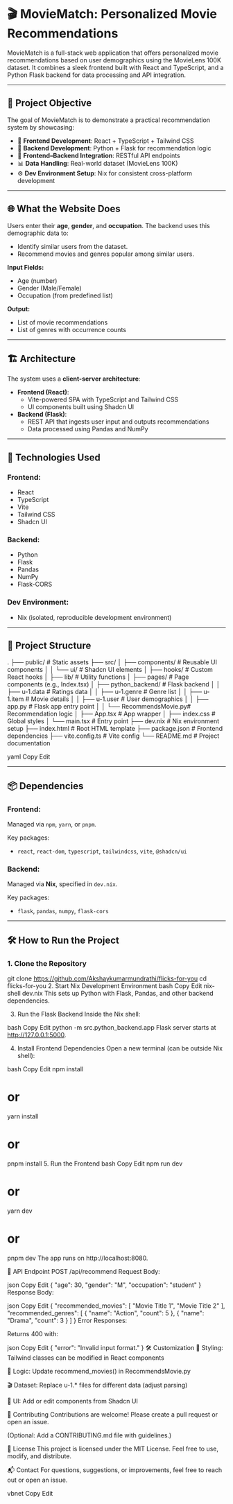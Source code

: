 # 🎬 MovieMatch: Personalized Movie Recommendations

MovieMatch is a full-stack web application that offers personalized movie recommendations based on user demographics using the MovieLens 100K dataset. It combines a sleek frontend built with React and TypeScript, and a Python Flask backend for data processing and API integration.

---

## 🚀 Project Objective

The goal of MovieMatch is to demonstrate a practical recommendation system by showcasing:

- 🔧 **Frontend Development**: React + TypeScript + Tailwind CSS
- 🧠 **Backend Development**: Python + Flask for recommendation logic
- 🔗 **Frontend–Backend Integration**: RESTful API endpoints
- 📊 **Data Handling**: Real-world dataset (MovieLens 100K)
- ⚙️ **Dev Environment Setup**: Nix for consistent cross-platform development

---

## 🌐 What the Website Does

Users enter their **age**, **gender**, and **occupation**. The backend uses this demographic data to:

- Identify similar users from the dataset.
- Recommend movies and genres popular among similar users.

**Input Fields:**
- Age (number)
- Gender (Male/Female)
- Occupation (from predefined list)

**Output:**
- List of movie recommendations
- List of genres with occurrence counts

---

## 🏗️ Architecture

The system uses a **client-server architecture**:

- **Frontend (React)**:
  - Vite-powered SPA with TypeScript and Tailwind CSS
  - UI components built using Shadcn UI
- **Backend (Flask)**:
  - REST API that ingests user input and outputs recommendations
  - Data processed using Pandas and NumPy

---

## 🧰 Technologies Used

### Frontend:
- React
- TypeScript
- Vite
- Tailwind CSS
- Shadcn UI

### Backend:
- Python
- Flask
- Pandas
- NumPy
- Flask-CORS

### Dev Environment:
- Nix (isolated, reproducible development environment)

---

## 📁 Project Structure

.
├── public/ # Static assets
├── src/
│ ├── components/ # Reusable UI components
│ │ └── ui/ # Shadcn UI elements
│ ├── hooks/ # Custom React hooks
│ ├── lib/ # Utility functions
│ ├── pages/ # Page components (e.g., Index.tsx)
│ ├── python_backend/ # Flask backend
│ │ ├── u-1.data # Ratings data
│ │ ├── u-1.genre # Genre list
│ │ ├── u-1.item # Movie details
│ │ ├── u-1.user # User demographics
│ │ ├── app.py # Flask app entry point
│ │ └── RecommendsMovie.py# Recommendation logic
│ ├── App.tsx # App wrapper
│ ├── index.css # Global styles
│ └── main.tsx # Entry point
├── dev.nix # Nix environment setup
├── index.html # Root HTML template
├── package.json # Frontend dependencies
├── vite.config.ts # Vite config
└── README.md # Project documentation

yaml
Copy
Edit

---

## 📦 Dependencies

### Frontend:
Managed via `npm`, `yarn`, or `pnpm`.

Key packages:
- `react`, `react-dom`, `typescript`, `tailwindcss`, `vite`, `@shadcn/ui`

### Backend:
Managed via **Nix**, specified in `dev.nix`.

Key packages:
- `flask`, `pandas`, `numpy`, `flask-cors`

---

## 🛠️ How to Run the Project

### 1. Clone the Repository


git clone https://github.com/Akshaykumarmundrathi/flicks-for-you
cd flicks-for-you
2. Start Nix Development Environment
bash
Copy
Edit
nix-shell dev.nix
This sets up Python with Flask, Pandas, and other backend dependencies.

3. Run the Flask Backend
Inside the Nix shell:

bash
Copy
Edit
python -m src.python_backend.app
Flask server starts at http://127.0.0.1:5000.

4. Install Frontend Dependencies
Open a new terminal (can be outside Nix shell):

bash
Copy
Edit
npm install
# or
yarn install
# or
pnpm install
5. Run the Frontend
bash
Copy
Edit
npm run dev
# or
yarn dev
# or
pnpm dev
The app runs on http://localhost:8080.

🔌 API Endpoint
POST /api/recommend
Request Body:

json
Copy
Edit
{
  "age": 30,
  "gender": "M",
  "occupation": "student"
}
Response Body:

json
Copy
Edit
{
  "recommended_movies": [
    "Movie Title 1",
    "Movie Title 2"
  ],
  "recommended_genres": [
    { "name": "Action", "count": 5 },
    { "name": "Drama", "count": 3 }
  ]
}
Error Responses:

Returns 400 with:

json
Copy
Edit
{ "error": "Invalid input format." }
🛠️ Customization
🎨 Styling: Tailwind classes can be modified in React components

🧠 Logic: Update recommend_movies() in RecommendsMovie.py

🎬 Dataset: Replace u-1.* files for different data (adjust parsing)

🧩 UI: Add or edit components from Shadcn UI

🤝 Contributing
Contributions are welcome! Please create a pull request or open an issue.

(Optional: Add a CONTRIBUTING.md file with guidelines.)

📄 License
This project is licensed under the MIT License.
Feel free to use, modify, and distribute.

📬 Contact
For questions, suggestions, or improvements, feel free to reach out or open an issue.

vbnet
Copy
Edit
